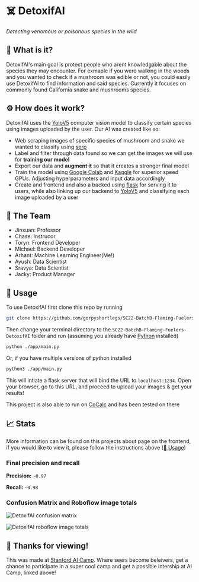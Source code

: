 # ☠️ DetoxifAI

_Detecting venomous or poisonous species in the wild_

## 👀 What is it?

DetoxifAI's main goal is protect people who arent knowledgable about the species they may encounter. For exmaple if you were walking in the woods and you wanted to check if a mushroom was edible or not, you could easily use DetoxifAI to find information and said species. Currently it focuses on commonly found California snake and mushrooms species.

## ⚙️ How does it work?

DetoxifAI uses the [YoloV5](https://github.com/ultralytics/yolov5) computer vision model to classify certain species using images uploaded by the user. Our AI was created like so:

-   Web scraping images of specific species of mushroom and snake we wanted to classify using [serp](https://serpapi.com)
-   Label and filter through data found so we can get the images we will use for **training our model**
-   Export our data and **augment it** so that it creates a stronger final model
-   Train the model using [Google Colab](https://colab.research.google.com) and [Kaggle](https://www.kaggle.com) for superior speed GPUs. Adjusting hyperparameters and input data accordingly
-   Create and frontend and also a backed using [flask](https://flask.palletsprojects.com) for serving it to users, while also linking up our backend to [YoloV5](https://github.com/ultralytics/yolov5) and classifying each image uploaded by a user

## 👏 The Team

-   Jinxuan: Professor
-   Chase: Instrucor
-   Toryn: Frontend Developer
-   Michael: Backend Developer
-   Arhant: Machine Learning Engineer(Me!)
-   Ayush: Data Scientist
-   Sravya: Data Scientist
-   Jacky: Product Manager

## 🚀 Usage

To use DetoxifAI first clone this repo by running

```sh
git clone https://github.com/gorpyshortlegs/SC22-BatchB-Flaming-Fuelers-DetoxifAI.git
```

Then change your terminal directory to the `SC22-BatchB-Flaming-Fuelers-DetoxifAI` folder and run (assuming you already have [Python](https://www.python.org/) installed)

```sh
python ./app/main.py
```

Or, if you have multiple versions of python installed

```sh
python3 ./app/main.py
```

This will intiate a flask server that will bind the URL to `localhost:1234`. Open your browser, go to this URL, and proceed to upload your images & get your results!

This project is also able to run on [CoCalc](https://cocalc.com/) and has been tested on there

## 📈 Stats

More information can be found on this projects about page on the frontend, if you would like to view it, please follow the instructions above ([🚀 Usage](#-usage))

### Final precision and recall

**Precision:** `~0.97`

**Recall:** `~0.98`

### Confusion Matrix and Roboflow image totals

![DetoxifAI confusion matrix](https://raw.githubusercontent.com/zahtec/SC22-BatchB-Flaming-Fuelers-DetoxifAI/main/app/static/images/confusion.png)

![DetoxifAI roboflow image totals](https://raw.githubusercontent.com/zahtec/SC22-BatchB-Flaming-Fuelers-DetoxifAI/main/app/static/images/dataset.png)

## 🙂 Thanks for viewing!

This was made at [Stanford AI Camp](https://www.ai-camp.org). Where seers become beleivers, get a chance to participate in a super cool camp and get a possible intership at AI Camp, linked above!

